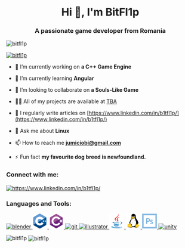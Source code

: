 <h1 align="center">Hi 👋, I'm BitFl1p</h1>
<h3 align="center">A passionate game developer from Romania</h3>

<p align="left"> <img src="https://komarev.com/ghpvc/?username=bitfl1p&label=Profile%20views&color=0e75b6&style=flat" alt="bitfl1p" /> </p>

<p align="left"> <a href="https://github.com/ryo-ma/github-profile-trophy"><img src="https://github-profile-trophy.vercel.app/?username=bitfl1p" alt="bitfl1p" /></a> </p>

- 🔭 I’m currently working on **a C++ Game Engine**

- 🌱 I’m currently learning **Angular**

- 👯 I’m looking to collaborate on **a Souls-Like Game**

- 👨‍💻 All of my projects are available at [TBA](TBA)

- 📝 I regularly write articles on [https://www.linkedin.com/in/b1tfl1p/](https://www.linkedin.com/in/b1tfl1p/)

- 💬 Ask me about **Linux**

- 📫 How to reach me **jumiciobi@gmail.com**

- ⚡ Fun fact **my favourite dog breed is newfoundland.**

<h3 align="left">Connect with me:</h3>
<p align="left">
<a href="https://linkedin.com/in/https://www.linkedin.com/in/b1tfl1p/" target="blank"><img align="center" src="https://raw.githubusercontent.com/rahuldkjain/github-profile-readme-generator/master/src/images/icons/Social/linked-in-alt.svg" alt="https://www.linkedin.com/in/b1tfl1p/" height="30" width="40" /></a>
</p>

<h3 align="left">Languages and Tools:</h3>
<p align="left"> <a href="https://www.blender.org/" target="_blank" rel="noreferrer"> <img src="https://download.blender.org/branding/community/blender_community_badge_white.svg" alt="blender" width="40" height="40"/> </a> <a href="https://www.w3schools.com/cpp/" target="_blank" rel="noreferrer"> <img src="https://raw.githubusercontent.com/devicons/devicon/master/icons/cplusplus/cplusplus-original.svg" alt="cplusplus" width="40" height="40"/> </a> <a href="https://www.w3schools.com/cs/" target="_blank" rel="noreferrer"> <img src="https://raw.githubusercontent.com/devicons/devicon/master/icons/csharp/csharp-original.svg" alt="csharp" width="40" height="40"/> </a> <a href="https://git-scm.com/" target="_blank" rel="noreferrer"> <img src="https://www.vectorlogo.zone/logos/git-scm/git-scm-icon.svg" alt="git" width="40" height="40"/> </a> <a href="https://www.adobe.com/in/products/illustrator.html" target="_blank" rel="noreferrer"> <img src="https://www.vectorlogo.zone/logos/adobe_illustrator/adobe_illustrator-icon.svg" alt="illustrator" width="40" height="40"/> </a> <a href="https://www.java.com" target="_blank" rel="noreferrer"> <img src="https://raw.githubusercontent.com/devicons/devicon/master/icons/java/java-original.svg" alt="java" width="40" height="40"/> </a> <a href="https://www.linux.org/" target="_blank" rel="noreferrer"> <img src="https://raw.githubusercontent.com/devicons/devicon/master/icons/linux/linux-original.svg" alt="linux" width="40" height="40"/> </a> <a href="https://www.photoshop.com/en" target="_blank" rel="noreferrer"> <img src="https://raw.githubusercontent.com/devicons/devicon/master/icons/photoshop/photoshop-line.svg" alt="photoshop" width="40" height="40"/> </a> <a href="https://unity.com/" target="_blank" rel="noreferrer"> <img src="https://www.vectorlogo.zone/logos/unity3d/unity3d-icon.svg" alt="unity" width="40" height="40"/> </a> </p>

<p><img align="left" src="https://github-readme-stats.vercel.app/api/top-langs?username=bitfl1p&show_icons=true&locale=en&layout=compact" alt="bitfl1p" /></p>

<p>&nbsp;<img align="center" src="https://github-readme-stats.vercel.app/api?username=bitfl1p&show_icons=true&locale=en" alt="bitfl1p" /></p>

